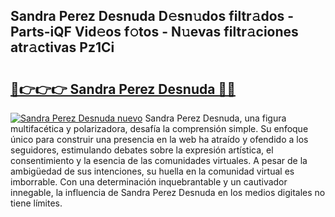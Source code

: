 ## Sandra Perez Desnuda D𝚎sn𝚞dos filtr𝚊dos - Parts-iQF Vid𝚎os f𝚘tos - N𝚞evas filtr𝚊ciones atr𝚊ctivas Pz1Ci

# <h2><a href="http://mbatjyc.tromn.icu/?c=Sandra+Perez+Desnuda">🔗👉👉👉 Sandra Perez Desnuda 🔗🔗</a></h2>

[![Sandra Perez Desnuda nuevo](https://i.imgur.com/pEAQMta.gif)](http://mbatjyc.tromn.icu/?c=Sandra+Perez+Desnuda)
Sandra Perez Desnuda, una figura multifacética y polarizadora, desafía la comprensión simple. Su enfoque único para construir una presencia en la web ha atraído y ofendido a los seguidores, estimulando debates sobre la expresión artística, el consentimiento y la esencia de las comunidades virtuales. A pesar de la ambigüedad de sus intenciones, su huella en la comunidad virtual es imborrable. Con una determinación inquebrantable y un cautivador innegable, la influencia de Sandra Perez Desnuda en los medios digitales no tiene límites.
